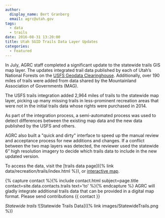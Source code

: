 ```yaml
---
author:
  display_name: Bert Granberg
  email: agrc@utah.gov
tags:
  - data
  - trails
date: 2016-08-31 13:20:00
title: Utah SGID Trails Data Layer Updates
categories:
  - Featured
---
```


In July, AGRC staff completed a significant update to the statewide trails GIS map layer. The updates integrated trail data published by each of Utah’s National Forests on the [USFS Geodata Clearinghouse](https://data.fs.usda.gov/geodata/). Additionally, over 190 miles of trails were added from data shared by the Mountainland Association of Governments (MAG).

The USFS trails integration added 2,964 miles of trails to the statewide map layer, picking up many missing trails in less-prominent recreation areas that were not in the initial trails data whose rights were purchased in 2014.

As part of the integration process, a semi-automated process was used to detect differences between the existing map data and the new data published by the USFS and others.

AGRC also built a "quick and dirty" interface to speed up the manual review and acceptance process for new additions and changes. If a conflict between the two map layers was detected, the reviewer used the statewide 6” high resolution imagery to decide which trails data to include in the new updated version.

To access the data, visit the [trails data page]({% link data/recreation/trails/index.html %}), or [interactive map](https://utah.maps.arcgis.com/apps/SimpleViewer/index.html?appid=f3337951e0034ebb889ecebcb3a45f39).

{% capture contact %}{% include contact.html subject=page.title contact=site.data.contacts.trails text='to' %}{% endcapture %}
AGRC will gladly integrate additional trails data that can be provided in a digital map format. Please send contributions {{ contact }}

_Statewide trails_
![Statewide Trails Data]({% link images/StatewideTrails.png %})
